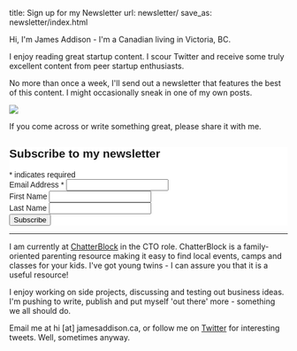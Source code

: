 title: Sign up for my Newsletter
url: newsletter/
save_as: newsletter/index.html

<div class='row'>
    <div class='col-sm-6'>
        <p>Hi, I'm James Addison - I'm a Canadian living in Victoria, BC.</p>
        <p>I enjoy reading great startup content. I scour Twitter and receive some truly excellent content from peer startup enthusiasts.</p>
        <p>No more than once a week, I'll send out a newsletter that features the best of this content. I might occasionally sneak in one of my own posts.</p>
    </div>
    <div class='col-sm-6 text-center'><img class='thumbnail' style='float:none;display:inline-block;' src='/images/james-addison.jpg'></div>
</div>

If you come across or write something great, please share it with me.

<div class='row'>
<div class='col-sm-8 col-sm-offset-2'>
<!-- Begin MailChimp Signup Form -->
<link href="//cdn-images.mailchimp.com/embedcode/classic-081711.css" rel="stylesheet" type="text/css">
<style type="text/css">
	#mc_embed_signup{background:#fff; clear:left; font:14px Helvetica,Arial,sans-serif; }
	/* Add your own MailChimp form style overrides in your site stylesheet or in this style block.
	   We recommend moving this block and the preceding CSS link to the HEAD of your HTML file. */
</style>
<div id="mc_embed_signup">
<form action="//jamesaddison.us9.list-manage.com/subscribe/post?u=df07a65d80613033226874c96&amp;id=886227b358" method="post" id="mc-embedded-subscribe-form" name="mc-embedded-subscribe-form" class="validate" target="_blank" novalidate>
    <div id="mc_embed_signup_scroll">
<h2>Subscribe to my newsletter</h2>
<div class="indicates-required"><span class="asterisk">*</span> indicates required</div>
<div class="mc-field-group">
	<label for="mce-EMAIL">Email Address  <span class="asterisk">*</span>
</label>
	<input type="email" value="" name="EMAIL" class="required email" id="mce-EMAIL">
</div>
<div class="mc-field-group">
	<label for="mce-FNAME">First Name </label>
	<input type="text" value="" name="FNAME" class="" id="mce-FNAME">
</div>
<div class="mc-field-group">
	<label for="mce-LNAME">Last Name </label>
	<input type="text" value="" name="LNAME" class="" id="mce-LNAME">
</div>
	<div id="mce-responses" class="clear">
		<div class="response" id="mce-error-response" style="display:none"></div>
		<div class="response" id="mce-success-response" style="display:none"></div>
	</div>    <!-- real people should not fill this in and expect good things - do not remove this or risk form bot signups-->
    <div style="position: absolute; left: -5000px;"><input type="text" name="b_df07a65d80613033226874c96_886227b358" tabindex="-1" value=""></div>
    <div class="clear"><input type="submit" value="Subscribe" name="subscribe" id="mc-embedded-subscribe" class="button"></div>
    </div>
</form>
</div>
<script type='text/javascript' src='//s3.amazonaws.com/downloads.mailchimp.com/js/mc-validate.js'></script><script type='text/javascript'>(function($) {window.fnames = new Array(); window.ftypes = new Array();fnames[0]='EMAIL';ftypes[0]='email';fnames[1]='FNAME';ftypes[1]='text';fnames[2]='LNAME';ftypes[2]='text';}(jQuery));var $mcj = jQuery.noConflict(true);</script>
<!--End mc_embed_signup-->
</div>
</div>

---

I am currently at [ChatterBlock](http://www.chatterblock.com/) in the CTO role. ChatterBlock is a family-oriented parenting resource making it easy to find local events, camps and classes for your kids. I've got young twins - I can assure you that it is a useful resource!

I enjoy working on side projects, discussing and testing out business ideas. I'm pushing to write, publish and put myself 'out there' more - something we all should do.

Email me at hi [at] jamesaddison.ca, or follow me on [Twitter](https://twitter.com/jamesaddison) for interesting tweets. Well, sometimes anyway.